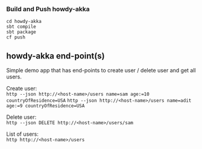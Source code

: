 ### Build and Push howdy-akka

```
cd howdy-akka
sbt compile
sbt package
cf push
```

## howdy-akka end-point(s)

Simple demo app that has end-points to create user / delete user and get all users.

Create user:  
``http --json http://<host-name>/users name=sam age:=10 countryOfResidence=USA``
``http --json http://<host-name>/users name=adit age:=9 countryOfResidence=USA``

Delete user:  
``http --json DELETE http://<host-name>/users/sam``

List of users:  
``http http://<host-name>/users``


